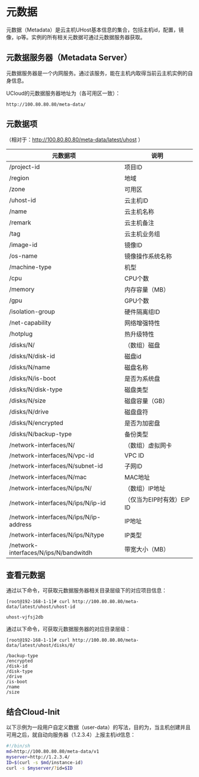 # 元数据

元数据（Metadata）是云主机UHost基本信息的集合，包括主机id，配置，镜像，ip等。实例的所有相关元数据可通过元数据服务器获取。

## 元数据服务器（Metadata Server）

元数据服务器是一个内网服务。通过该服务，能在主机内取得当前云主机实例的自身信息。

UCloud的元数据服务器地址为（各可用区一致）：

	http://100.80.80.80/meta-data/

## 元数据项

（相对于：http://100.80.80.80/meta-data/latest/uhost ）

| 元数据项 | 说明 |
| -- | -- |
| /project-id | 项目ID |
| /region | 地域 |
| /zone   | 可用区 |
| /uhost-id  | 云主机ID |
| /name | 云主机名称 |
| /remark | 云主机备注 |
| /tag  | 云主机业务组 |
| /image-id | 镜像ID |
| /os-name | 镜像操作系统名称 |
| /machine-type | 机型 |
| /cpu | CPU个数 |
| /memory | 内存容量（MB）|
| /gpu | GPU个数 |
| /isolation-group | 硬件隔离组ID |
| /net-capability | 网络增强特性 |
| /hotplug | 热升级特性 |
| /disks/N/ |（数组）磁盘 |
| /disks/N/disk-id | 磁盘id |
| /disks/N/name | 磁盘名称 |
| /disks/N/is-boot | 是否为系统盘 |
| /disks/N/disk-type | 磁盘类型 |
| /disks/N/size | 磁盘容量（GB）|
| /disks/N/drive | 磁盘盘符 |
| /disks/N/encrypted | 是否为加密盘 |
| /disks/N/backup-type | 备份类型 |
| /network-interfaces/N/ |（数组）虚拟网卡 |
| /network-interfaces/N/vpc-id | VPC ID |
| /network-interfaces/N/subnet-id | 子网ID |
| /network-interfaces/N/mac | MAC地址 |
| /network-interfaces/N/ips/N/ |（数组）IP地址 |
| /network-interfaces/N/ips/N/ip-id |（仅当为EIP时有效）EIP ID |
| /network-interfaces/N/ips/N/ip-address | IP地址 |
| /network-interfaces/N/ips/N/type | IP类型 |
| /network-interfaces/N/ips/N/bandwitdh | 带宽大小（MB）|

## 查看元数据

通过以下命令，可获取元数据服务器相关目录层级下的对应项目信息：

	[root@192-168-1-1]# curl http://100.80.80.80/meta-data/latest/uhost/uhost-id
	
	uhost-vjfsj2db

通过以下命令，可获取元数据服务器的对应目录层级：
	
	[root@192-168-1-1]# curl http://100.80.80.80/meta-data/latest/uhost/disks/0/
	
	/backup-type 
	/encrypted 
	/disk-id
	/disk-type
	/drive
	/is-boot
	/name
	/size

## 结合Cloud-Init

以下示例为一段用户自定义数据（user-data）的写法，目的为，当主机创建并且可用之后，就自动向服务器（1.2.3.4）上报主机id信息：

```bash
#!/bin/sh
md=http://100.80.80.80/meta-data/v1
myserver=http://1.2.3.4/
ID=$(curl -s $md/instance-id)
curl -s $myserver/?id=$ID
```
